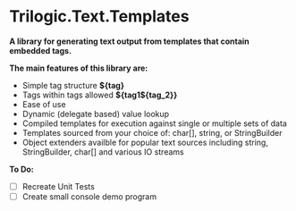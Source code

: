 # Trilogic.Text.Templates
**A library for generating text output from templates that contain embedded tags.**

**The main features of this library are:**
* Simple tag structure **${tag}**
* Tags within tags allowed **${tag1${tag_2}}**
* Ease of use
* Dynamic (delegate based) value lookup
* Compiled templates for execution against single or multiple sets of data
* Templates sourced from your choice of: char[], string, or StringBuilder
* Object extenders availble for popular text sources including string, StringBuilder, char[] and various IO streams

**To Do:**
- [ ] Recreate Unit Tests
- [ ] Create small console demo program
